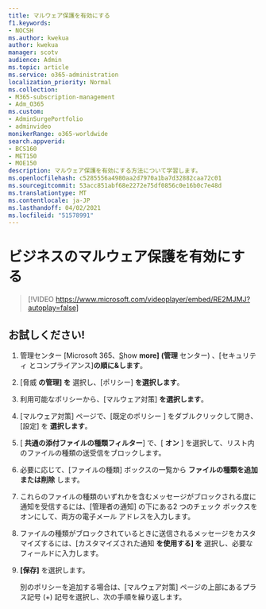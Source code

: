 ```yaml
---
title: マルウェア保護を有効にする
f1.keywords:
- NOCSH
ms.author: kwekua
author: kwekua
manager: scotv
audience: Admin
ms.topic: article
ms.service: o365-administration
localization_priority: Normal
ms.collection:
- M365-subscription-management
- Adm_O365
ms.custom:
- AdminSurgePortfolio
- adminvideo
monikerRange: o365-worldwide
search.appverid:
- BCS160
- MET150
- MOE150
description: マルウェア保護を有効にする方法について学習します。
ms.openlocfilehash: c5285556a4980aa2d7970a1ba7d32882caa72c01
ms.sourcegitcommit: 53acc851abf68e2272e75df0856c0e16b0c7e48d
ms.translationtype: MT
ms.contentlocale: ja-JP
ms.lasthandoff: 04/02/2021
ms.locfileid: "51578991"
---
```

# <a name="turn-on-malware-protection-for-your-business"></a>ビジネスのマルウェア保護を有効にする

> [!VIDEO https://www.microsoft.com/videoplayer/embed/RE2MJMJ?autoplay=false]

## <a name="try-it"></a>お試しください!

1. 管理センター [Microsoft 365、[S](https://admin.microsoft.com)how **more]** **(管理** センター) 、[セキュリティ とコンプライアンス]**の順に&します**。
1. [脅威 **の管理] を** 選択し、[ポリシー] **を選択します**。
1. 利用可能なポリシーから、[マルウェア対策] **を選択します**。
1. [マルウェア対策] ページで、[既定のポリシー  ] をダブルクリックして開き、[設定] を **選択します**。
1. [ **共通の添付ファイルの種類フィルター**] で、[ **オン** ] を選択して、リスト内のファイルの種類の送受信をブロックします。
1. 必要に応じて、[ファイルの種類] ボックスの一覧から **ファイルの種類を追加または削除** します。
1. これらのファイルの種類のいずれかを含むメッセージがブロックされる度に通知を受信するには、[管理者の通知] の下にある2 つのチェック ボックスをオンにして、両方の電子メール アドレスを入力します。
1. ファイルの種類がブロックされているときに送信されるメッセージをカスタマイズするには、[カスタマイズされた通知 **を使用する] を** 選択し、必要なフィールドに入力します。
1. **[保存]** を選択します。

    別のポリシーを追加する場合は、[マルウェア対策] ページの上部にあるプラス記号 (+) 記号を選択し、次の手順を繰り返します。

